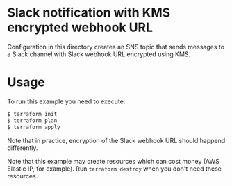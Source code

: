 Slack notification with KMS encrypted webhook URL
=================================================

Configuration in this directory creates an SNS topic that sends messages to a Slack channel with Slack webhook URL encrypted using KMS.

Usage
=====

To run this example you need to execute:

```bash
$ terraform init
$ terraform plan
$ terraform apply
```

Note that in practice, encryption of the Slack webhook URL should happend differently.

Note that this example may create resources which can cost money (AWS Elastic IP, for example). Run `terraform destroy` when you don't need these resources.